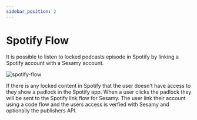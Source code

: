 ```yaml
---
sidebar_position: 2
---
```


# Spotify Flow

It is possible to listen to locked podcasts episode in Spotify by linking a Spotify account with a Sesamy account.

![spotify-flow](/img/podcasts/spotify-flow.png)

If there is any locked content in Spotify that the user doesn't have access to they show a padlock in the Spotify app. When a user clicks the padlock they will be sent to the Spotify link flow for Sesamy. The user link their account using a code flow and the users access is verfied with Sesamy and optionally the publishers API.
